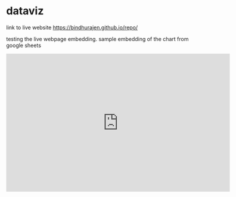 # dataviz
link to live website https://bindhurajen.github.io/repo/

testing the live webpage embedding.
sample embedding of the chart from google sheets
<iframe width="600" height="371" seamless frameborder="0" scrolling="no" src="https://docs.google.com/spreadsheets/d/1vGKI0MW6zh6UmqmQvxDgOsYQVMYvyIbv_hhmdB7nHvA/pubchart?oid=1453902369&amp;format=interactive"></iframe>
